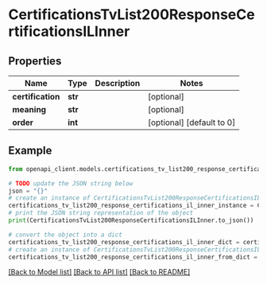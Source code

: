 # CertificationsTvList200ResponseCertificationsILInner


## Properties

Name | Type | Description | Notes
------------ | ------------- | ------------- | -------------
**certification** | **str** |  | [optional] 
**meaning** | **str** |  | [optional] 
**order** | **int** |  | [optional] [default to 0]

## Example

```python
from openapi_client.models.certifications_tv_list200_response_certifications_il_inner import CertificationsTvList200ResponseCertificationsILInner

# TODO update the JSON string below
json = "{}"
# create an instance of CertificationsTvList200ResponseCertificationsILInner from a JSON string
certifications_tv_list200_response_certifications_il_inner_instance = CertificationsTvList200ResponseCertificationsILInner.from_json(json)
# print the JSON string representation of the object
print(CertificationsTvList200ResponseCertificationsILInner.to_json())

# convert the object into a dict
certifications_tv_list200_response_certifications_il_inner_dict = certifications_tv_list200_response_certifications_il_inner_instance.to_dict()
# create an instance of CertificationsTvList200ResponseCertificationsILInner from a dict
certifications_tv_list200_response_certifications_il_inner_from_dict = CertificationsTvList200ResponseCertificationsILInner.from_dict(certifications_tv_list200_response_certifications_il_inner_dict)
```
[[Back to Model list]](../README.md#documentation-for-models) [[Back to API list]](../README.md#documentation-for-api-endpoints) [[Back to README]](../README.md)


